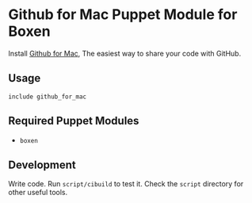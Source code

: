 # Github for Mac Puppet Module for Boxen

Install [Github for Mac](http://mac.github.com/), The easiest way to share your code with GitHub.

## Usage

```puppet
include github_for_mac
```

## Required Puppet Modules

* `boxen`

## Development

Write code. Run `script/cibuild` to test it. Check the `script`
directory for other useful tools.
